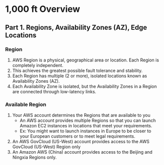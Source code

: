 # 1,000 ft Overview

## Part 1. Regions, Availability Zones (AZ), Edge Locations

### Region

1. AWS Region is a physical, geographical area or location. Each Region is completely independent. 
2. This achieves the greatest possible fault tolerance and stability.
3. Each Region has multiple (2 or more), isolated locations known as Availability Zones (AZ).
4. Each Availability Zone is isolated, but the Availability Zones in a Region are connected through low-latency links.

### Available Region

1. Your AWS account determines the Regions that are available to you
   - An AWS account provides multiple Regions so that you can launch Amazon EC2 instances in locations that meet your requirements. 
   - Ex: You might want to launch instances in Europe to be closer to your European customers or to meet legal requirements.
2. An AWS GovCloud (US-West) account provides access to the AWS GovCloud (US-West) Region only
3. An Amazon AWS (China) account provides access to the Beijing and Ningxia Regions only.
